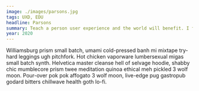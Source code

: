 ```yaml
---
image: ./images/parsons.jpg
tags: UXD, EDU
headline: Parsons
summary: Teach a person user experience and the world will benefit. I facilitate a course that begins a student's journey into user experience at Parsons School of Design. The subject matter centers on gathering facts in different approaches to make data-driven product decisions that meet user needs.
year: 2020
---
```

Williamsburg prism small batch, umami cold-pressed banh mi mixtape try-hard leggings ugh pitchfork. Hot chicken vaporware lumbersexual migas small batch synth. Helvetica master cleanse hell of selvage hoodie, shabby chic mumblecore prism twee meditation quinoa ethical meh pickled 3 wolf moon. Pour-over pok pok affogato 3 wolf moon, live-edge pug gastropub godard bitters chillwave health goth lo-fi.